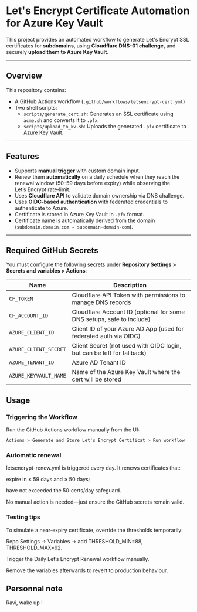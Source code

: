 # Let's Encrypt Certificate Automation for Azure Key Vault

This project provides an automated workflow to generate Let's Encrypt SSL certificates for **subdomains**, using **Cloudflare DNS-01 challenge**, and securely **upload them to Azure Key Vault**.

---

## Overview

This repository contains:
- A GitHub Actions workflow (`.github/workflows/letsencrypt-cert.yml`)
- Two shell scripts:
  - `scripts/generate_cert.sh`: Generates an SSL certificate using `acme.sh` and converts it to `.pfx`.
  - `scripts/upload_to_kv.sh`: Uploads the generated `.pfx` certificate to Azure Key Vault.

---

## Features

- Supports **manual trigger** with custom domain input.
- Renew them **automatically** on a daily schedule when they reach the renewal window (50–59 days before expiry) while observing the Let’s Encrypt rate‑limit.
- Uses **Cloudflare API** to validate domain ownership via DNS challenge.
- Uses **OIDC-based authentication** with federated credentials to authenticate to Azure.
- Certificate is stored in Azure Key Vault in `.pfx` format.
- Certificate name is automatically derived from the domain (`subdomain.domain.com → subdomain-domain-com`).

---

## Required GitHub Secrets

You must configure the following secrets under **Repository Settings > Secrets and variables > Actions**:

| Name                 | Description                                                                 |
|----------------------|-----------------------------------------------------------------------------|
| `CF_TOKEN`           | Cloudflare API Token with permissions to manage DNS records                |
| `CF_ACCOUNT_ID`      | Cloudflare Account ID (optional for some DNS setups, safe to include)      |
| `AZURE_CLIENT_ID`    | Client ID of your Azure AD App (used for federated auth via OIDC)          |
| `AZURE_CLIENT_SECRET`| Client Secret (not used with OIDC login, but can be left for fallback)     |
| `AZURE_TENANT_ID`    | Azure AD Tenant ID                                                         |
| `AZURE_KEYVAULT_NAME`| Name of the Azure Key Vault where the cert will be stored                  |

## Usage

### Triggering the Workflow

Run the GitHub Actions workflow manually from the UI:

```text
Actions > Generate and Store Let's Encrypt Certificat > Run workflow
```

### Automatic renewal

letsencrypt-renew.yml is triggered every day. It renews certificates that:

expire in ≤ 59 days and ≥ 50 days;

have not exceeded the 50‑certs/day safeguard.

No manual action is needed—just ensure the GitHub secrets remain valid.

### Testing tips

To simulate a near‑expiry certificate, override the thresholds temporarily:

Repo Settings → Variables → add THRESHOLD_MIN=88, THRESHOLD_MAX=92.

Trigger the Daily Let’s Encrypt Renewal workflow manually.

Remove the variables afterwards to revert to production behaviour.

## Personnal note

Ravi, wake up !